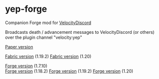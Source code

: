 # yep-forge

Companion Forge mod for [VelocityDiscord](https://github.com/fooooooooooooooo/VelocityDiscord)

Broadcasts death / advancement messages to VelocityDiscord (or others) over the plugin channel "velocity:yep"

[Paper version](https://github.com/fooooooooooooooo/yep/tree/paper)

[Fabric version](https://github.com/fooooooooooooooo/yep/tree/fabric/1.19.2) (1.19.2)
[Fabric version](https://github.com/fooooooooooooooo/yep/tree/fabric/1.20) (1.20)

[Forge version](https://github.com/fooooooooooooooo/yep/tree/forge/1.7.10) (1.7.10)  
[Forge version](https://github.com/fooooooooooooooo/yep/tree/forge/1.18.2) (1.18.2)
[Forge version](https://github.com/fooooooooooooooo/yep/tree/forge/1.19.2) (1.19.2)
[Forge version](https://github.com/fooooooooooooooo/yep/tree/forge/1.20) (1.20)
